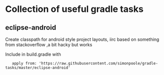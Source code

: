 # Collection of useful gradle tasks

## eclipse-android

Create classpath for android style project layouts, iirc based on something from stackoverflow ,a bit hacky but works

Include in build.gradle with 
       
       apply from: 'https://raw.githubusercontent.com/simonpoole/gradle-tasks/master/eclipse-android'